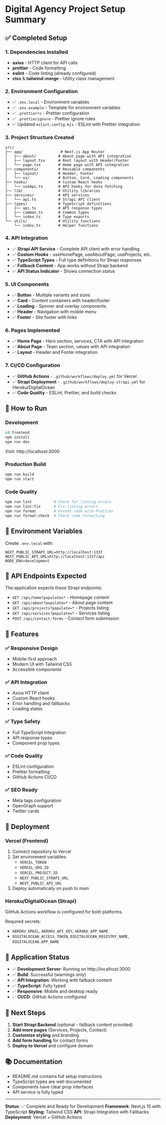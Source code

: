 # Digital Agency Project Setup Summary

## ✅ Completed Setup

### 1. Dependencies Installed

- **axios** - HTTP client for API calls
- **prettier** - Code formatting
- **eslint** - Code linting (already configured)
- **clsx** & **tailwind-merge** - Utility class management

### 2. Environment Configuration

- ✅ `.env.local` - Environment variables
- ✅ `.env.example` - Template for environment variables
- ✅ `.prettierrc` - Prettier configuration
- ✅ `.prettierignore` - Prettier ignore rules
- ✅ Updated `eslint.config.mjs` - ESLint with Prettier integration

### 3. Project Structure Created

```
src/
├── app/                 # Next.js App Router
│   ├── about/          # About page with API integration
│   ├── layout.tsx      # Root layout with Header/Footer
│   └── page.tsx        # Home page with API integration
├── components/         # Reusable components
│   ├── layout/         # Header, Footer
│   └── ui/             # Button, Card, Loading components
├── hooks/              # Custom React hooks
│   └── useApi.ts       # API hooks for data fetching
├── lib/                # Utility libraries
├── services/           # API services
│   └── api.ts          # Strapi API client
├── types/              # TypeScript definitions
│   ├── api.ts          # API response types
│   ├── common.ts       # Common types
│   └── index.ts        # Type exports
└── utils/              # Utility functions
    └── index.ts        # Helper functions
```

### 4. API Integration

- ✅ **Strapi API Service** - Complete API client with error handling
- ✅ **Custom Hooks** - useHomePage, useAboutPage, useProjects, etc.
- ✅ **TypeScript Types** - Full type definitions for Strapi responses
- ✅ **Fallback Content** - App works without Strapi backend
- ✅ **API Status Indicator** - Shows connection status

### 5. UI Components

- ✅ **Button** - Multiple variants and sizes
- ✅ **Card** - Content containers with header/footer
- ✅ **Loading** - Spinner and overlay components
- ✅ **Header** - Navigation with mobile menu
- ✅ **Footer** - Site footer with links

### 6. Pages Implemented

- ✅ **Home Page** - Hero section, services, CTA with API integration
- ✅ **About Page** - Team section, values with API integration
- ✅ **Layout** - Header and Footer integration

### 7. CI/CD Configuration

- ✅ **GitHub Actions** - `.github/workflows/deploy.yml` for Vercel
- ✅ **Strapi Deployment** - `.github/workflows/deploy-strapi.yml` for Heroku/DigitalOcean
- ✅ **Code Quality** - ESLint, Prettier, and build checks

## 🚀 How to Run

### Development

```bash
cd frontend
npm install
npm run dev
```

Visit: http://localhost:3000

### Production Build

```bash
npm run build
npm run start
```

### Code Quality

```bash
npm run lint          # Check for linting errors
npm run lint:fix      # Fix linting errors
npm run format        # Format code with Prettier
npm run format:check  # Check code formatting
```

## 🔧 Environment Variables

Create `.env.local` with:

```env
NEXT_PUBLIC_STRAPI_URL=http://localhost:1337
NEXT_PUBLIC_API_URL=http://localhost:1337/api
NODE_ENV=development
```

## 📡 API Endpoints Expected

The application expects these Strapi endpoints:

- `GET /api/home?populate=*` - Homepage content
- `GET /api/about?populate=*` - About page content
- `GET /api/projects?populate=*` - Projects listing
- `GET /api/services?populate=*` - Services listing
- `POST /api/contact-forms` - Contact form submission

## 🎨 Features

### ✅ Responsive Design

- Mobile-first approach
- Modern UI with Tailwind CSS
- Accessible components

### ✅ API Integration

- Axios HTTP client
- Custom React hooks
- Error handling and fallbacks
- Loading states

### ✅ Type Safety

- Full TypeScript integration
- API response types
- Component prop types

### ✅ Code Quality

- ESLint configuration
- Prettier formatting
- GitHub Actions CI/CD

### ✅ SEO Ready

- Meta tags configuration
- OpenGraph support
- Twitter cards

## 🚀 Deployment

### Vercel (Frontend)

1. Connect repository to Vercel
2. Set environment variables:
   - `VERCEL_TOKEN`
   - `VERCEL_ORG_ID`
   - `VERCEL_PROJECT_ID`
   - `NEXT_PUBLIC_STRAPI_URL`
   - `NEXT_PUBLIC_API_URL`
3. Deploy automatically on push to main

### Heroku/DigitalOcean (Strapi)

GitHub Actions workflow is configured for both platforms.

Required secrets:

- `HEROKU_EMAIL`, `HEROKU_API_KEY`, `HEROKU_APP_NAME`
- `DIGITALOCEAN_ACCESS_TOKEN`, `DIGITALOCEAN_REGISTRY_NAME`, `DIGITALOCEAN_APP_NAME`

## 📱 Application Status

- ✅ **Development Server**: Running on http://localhost:3000
- ✅ **Build**: Successful (warnings only)
- ✅ **API Integration**: Working with fallback content
- ✅ **TypeScript**: Fully typed
- ✅ **Responsive**: Mobile and desktop ready
- ✅ **CI/CD**: GitHub Actions configured

## 🔄 Next Steps

1. **Start Strapi Backend** (optional - fallback content provided)
2. **Add more pages** (Services, Projects, Contact)
3. **Customize styling** and branding
4. **Add form handling** for contact forms
5. **Deploy to Vercel** and configure domain

## 📚 Documentation

- README.md contains full setup instructions
- TypeScript types are well documented
- Components have clear prop interfaces
- API service is fully typed

---

**Status**: ✅ Complete and Ready for Development
**Framework**: Next.js 15 with TypeScript
**Styling**: Tailwind CSS
**API**: Strapi Integration with Fallbacks
**Deployment**: Vercel + GitHub Actions
